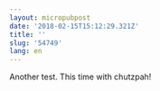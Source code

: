 ```yaml
---
layout: micropubpost
date: '2018-02-15T15:12:29.321Z'
title: ''
slug: '54749'
lang: en
---
```

Another test. This time with chutzpah!
